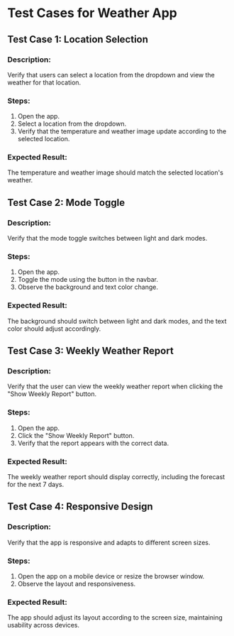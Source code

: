 # Test Cases for Weather App

## Test Case 1: Location Selection
### Description:
Verify that users can select a location from the dropdown and view the weather for that location.

### Steps:
1. Open the app.
2. Select a location from the dropdown.
3. Verify that the temperature and weather image update according to the selected location.

### Expected Result:
The temperature and weather image should match the selected location's weather.

## Test Case 2: Mode Toggle
### Description:
Verify that the mode toggle switches between light and dark modes.

### Steps:
1. Open the app.
2. Toggle the mode using the button in the navbar.
3. Observe the background and text color change.

### Expected Result:
The background should switch between light and dark modes, and the text color should adjust accordingly.

## Test Case 3: Weekly Weather Report
### Description:
Verify that the user can view the weekly weather report when clicking the "Show Weekly Report" button.

### Steps:
1. Open the app.
2. Click the "Show Weekly Report" button.
3. Verify that the report appears with the correct data.

### Expected Result:
The weekly weather report should display correctly, including the forecast for the next 7 days.

## Test Case 4: Responsive Design
### Description:
Verify that the app is responsive and adapts to different screen sizes.

### Steps:
1. Open the app on a mobile device or resize the browser window.
2. Observe the layout and responsiveness.

### Expected Result:
The app should adjust its layout according to the screen size, maintaining usability across devices.
